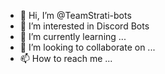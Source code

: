 - 👋 Hi, I’m @TeamStrati-bots
- 👀 I’m interested in Discord Bots
- 🌱 I’m currently learning ...
- 💞️ I’m looking to collaborate on ...
- 📫 How to reach me ...
 
<!---
TeamStrati-bots/TeamStrati-bots is a ✨ special ✨ repository because its `README.md` (this file) appears on your GitHub profile.
You can click the Preview link to take a look at your changes.
--->
